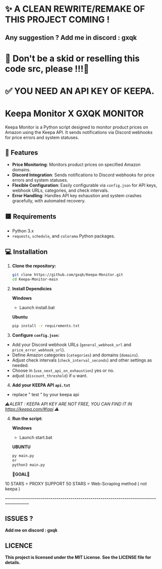 # ✨ A CLEAN REWRITE/REMAKE OF THIS PROJECT COMING !
## Any suggestion ? Add me in discord : gxqk


# 🚫 Don't be a skid or reselling this code src, please !!!🚫
# ✅ YOU NEED AN API KEY OF KEEPA.

# Keepa Monitor X GXQK MONITOR

Keepa Monitor is a Python script designed to monitor product prices on Amazon using the Keepa API. It sends notifications via Discord webhooks for price errors and system statuses.

## 🔰 Features

- **Price Monitoring**: Monitors product prices on specified Amazon domains.
- **Discord Integration**: Sends notifications to Discord webhooks for price errors and system statuses.
- **Flexible Configuration**: Easily configurable via `config.json` for API keys, webhook URLs, categories, and check intervals.
- **Error Handling**: Handles API key exhaustion and system crashes gracefully, with automated recovery.

## 🟥 Requirements

- Python 3.x
- `requests`, `schedule`, and `colorama` Python packages.

## 💻 Installation

1. **Clone the repository:**

   ```bash
   git clone https://github.com/gxqk/Keepa-Monitor.git
   cd Keepa-Monitor-main
   ```
2. **Install Dependicies**

   **Windows**

     - Launch install.bat
   
   **Ubuntu**

   ```bash
   pip install -r requirements.txt
   ```
   
3. **Configure `config.json`:**
- Add your Discord webhook URLs (`general_webhook_url` and `price_error_webhook_url`).
- Define Amazon categories (`categories`) and domains (`domains`).
- Adjust check intervals (`check_interval_seconds`) and other settings as needed.
- Choose in (`use_next_api_on_exhaustion`) yes or no.
- adjust (`discount_threshold`) if u want.

4. **Add your KEEPA API `api.txt`**
- replace " test " by your keepa api

*⚠ALERT : KEEPA API KEY ARE NOT FREE, YOU CAN FIND IT IN https://keepa.com/#!api  ⚠*


4. **Run the script:**

   **Windows**

   - Launch start.bat

   **UBUNTU**

   ```bash
   py main.py
   or
   python3 main.py
   ```

   **🎁GOAL🎁**

10 STARS = PROXY SUPPORT
50 STARS = Web-Scraping method ( not keepa )

**----------------------------------------------------------------------------------------**

## ISSUES ?

   **Add me on discord : gxqk**

## LICENCE

   **This project is licensed under the MIT License. See the LICENSE file for details.**
   


   
   
   

